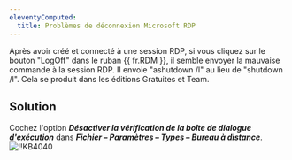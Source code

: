 ```yaml
---
eleventyComputed:
  title: Problèmes de déconnexion Microsoft RDP
---
```

Après avoir créé et connecté à une session RDP, si vous cliquez sur le bouton "LogOff" dans le ruban {{ fr.RDM }}, il semble envoyer la mauvaise commande à la session RDP. Il envoie "ashutdown /l" au lieu de "shutdown /l". Cela se produit dans les éditions Gratuites et Team.

## Solution
Cochez l'option ***Désactiver la vérification de la boîte de dialogue d'exécution*** dans ***Fichier – Paramètres – Types – Bureau à distance***.
![!!KB4040](https://cdnweb.devolutions.net/docs/docs_en_kb_KB4040.png)
